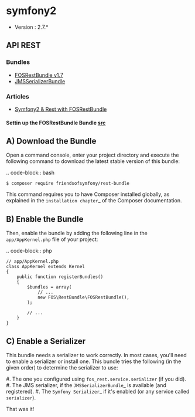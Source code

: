 # symfony2

* Version : 2.7.*


API REST
-----------------
### Bundles
- [FOSRestBundle v1.7](https://github.com/FriendsOfSymfony/FOSRestBundle/tree/1.7)
- [JMSSerializerBundle](https://github.com/schmittjoh/JMSSerializerBundle/tree/1.1.0)
### Articles
- [Symfony2 & Rest with FOSRestBundle](http://npmasters.com/2012/11/25/Symfony2-Rest-FOSRestBundle.html)
#### Settin up the FOSRestBundle Bundle [src](http://symfony.com/doc/master/bundles/FOSRestBundle/1-setting_up_the_bundle.html)


A) Download the Bundle
----------------------

Open a command console, enter your project directory and execute the
following command to download the latest stable version of this bundle:

.. code-block:: bash

    $ composer require friendsofsymfony/rest-bundle

This command requires you to have Composer installed globally, as explained
in the `installation chapter`_ of the Composer documentation.

B) Enable the Bundle
--------------------

Then, enable the bundle by adding the following line in the ``app/AppKernel.php``
file of your project:

.. code-block:: php

    // app/AppKernel.php
    class AppKernel extends Kernel
    {
        public function registerBundles()
        {
            $bundles = array(
                // ...
                new FOS\RestBundle\FOSRestBundle(),
            );

            // ...
        }
    }

C) Enable a Serializer
----------------------

This bundle needs a serializer to work correctly. In most cases,
you'll need to enable a serializer or install one. This bundle tries
the following (in the given order) to determine the serializer to use:

#. The one you configured using ``fos_rest.service.serializer`` (if you did).
#. The JMS serializer, if the `JMSSerializerBundle`_ is available (and registered).
#. The `Symfony Serializer`_ if it's enabled (or any service called ``serializer``).

That was it!